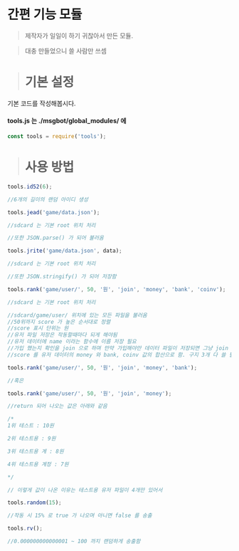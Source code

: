 간편 기능 모듈
======================

> 제작자가 일일이 하기 귀찮아서 만든 모듈.

> 대충 만들었으니 쓸 사람만 쓰셈

> # 기본 설정

기본 코드를 작성해봅시다.

#### tools.js 는 ./msgbot/global_modules/ 에

```javascript
const tools = require('tools');
```

> #  사용 방법

```javascript
tools.id52(6);

//6개의 길이의 랜덤 아이디 생성

tools.jead('game/data.json');

//sdcard 는 기본 root 위치 처리

//또한 JSON.parse() 가 되어 불러옴

tools.jrite('game/data.json', data);

//sdcard 는 기본 root 위치 처리

//또한 JSON.stringify() 가 되어 저장함

tools.rank('game/user/', 50, '원', 'join', 'money', 'bank', 'coinv');

//sdcard 는 기본 root 위치 처리

//sdcard/game/user/ 위치에 있는 모든 파일을 불러옴
//50위까지 score 가 높은 순서대로 정렬
//score 표시 단위는 원
//유저 파일 저장은 작동할때마다 되게 해야됨
//유저 데이터에 name 이라는 함수에 이름 저장 필요
//가입 했는지 확인을 join 으로 하며 만약 가입해야만 데이터 파일이 저장되면 그냥 join 값을 0이 아닌걸로 저장시키면 됨
//score 를 유저 데이터의 money 와 bank, coinv 값의 합산으로 함. 구지 3개 다 쓸 필요는 없고 아래와 같이 해도 됨

tools.rank('game/user/', 50, '원', 'join', 'money', 'bank');

//혹은

tools.rank('game/user/', 50, '원', 'join', 'money');

//return 되어 나오는 값은 아래와 같음

/*
1위 테스트 : 10원

2위 테스트용 : 9원

3위 테스트용 계 : 8원

4위 테스트용 계정 : 7원

*/

// 이렇게 값이 나온 이유는 테스트용 유저 파일이 4개만 있어서

tools.random(15);

//작동 시 15% 로 true 가 나오며 아니면 false 를 송출

tools.rv();

//0.000000000000001 ~ 100 까지 랜덤하게 송출함

```
